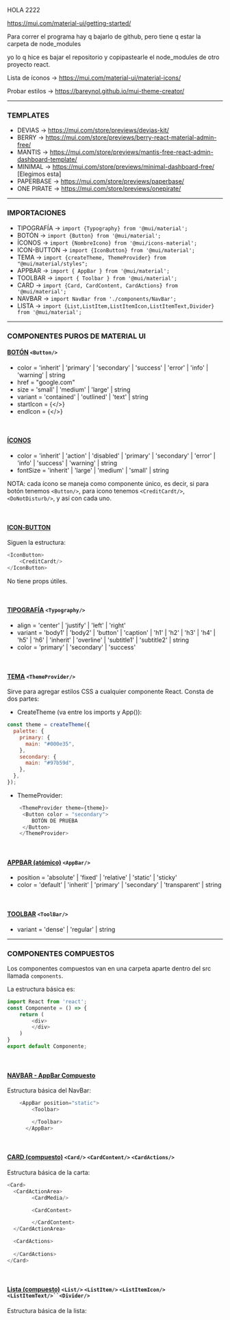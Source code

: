 HOLA 2222

https://mui.com/material-ui/getting-started/

Para correr el programa hay q bajarlo de github, pero tiene q estar la carpeta de node_modules

yo lo q hice es bajar el repositorio y copipastearle el node_modules de otro proyecto react.

Lista de íconos -> https://mui.com/material-ui/material-icons/

Probar estilos -> https://bareynol.github.io/mui-theme-creator/

---
### **TEMPLATES** 
* DEVIAS -> https://mui.com/store/previews/devias-kit/
* BERRY -> https://mui.com/store/previews/berry-react-material-admin-free/
* MANTIS -> https://mui.com/store/previews/mantis-free-react-admin-dashboard-template/
* MINIMAL -> https://mui.com/store/previews/minimal-dashboard-free/ [Elegimos esta]
* PAPERBASE -> https://mui.com/store/previews/paperbase/
* ONE PIRATE -> https://mui.com/store/previews/onepirate/
---

### **IMPORTACIONES** 

* TIPOGRAFÍA -> `import {Typography} from '@mui/material';`
* BOTÓN -> `import {Button} from '@mui/material';`
* ÍCONOS -> `import {NombreIcono} from '@mui/icons-material';`
* ICON-BUTTON -> `import {IconButton} from '@mui/material';`
* TEMA -> `import {createTheme, ThemeProvider} from "@mui/material/styles";`
* APPBAR -> `import { AppBar } from '@mui/material';`
* TOOLBAR -> `import { Toolbar } from '@mui/material';`
* CARD -> `import {Card, CardContent, CardActions} from '@mui/material';`
* NAVBAR -> `import NavBar from './components/NavBar';`
* LISTA -> `import {List,ListItem,ListItemIcon,ListItemText,Divider} from '@mui/material';`

----

### **COMPONENTES PUROS DE MATERIAL UI**

#### [BOTÓN](https://mui.com/material-ui/api/button/) `<Button/>`
* color = 'inherit' | 'primary' | 'secondary' | 'success' | 'error' | 'info' | 'warning' | string
* href = "google.com"
* size = 'small' | 'medium' | 'large' | string
* variant = 'contained' | 'outlined' | 'text' | string
* startIcon = {</>}
* endIcon = {</>}

<br>

#### [ÍCONOS](https://mui.com/material-ui/api/icon/)
* color = 'inherit' | 'action' | 'disabled' | 'primary' | 'secondary' | 'error' | 'info' | 'success' | 'warning' | string
* fontSize = 'inherit' | 'large' | 'medium' | 'small' | string

NOTA: cada ícono se maneja como componente único, es decir, si para botón tenemos `<Button/>`, para icono tenemos
`<CreditCardt/>`, `<DoNotDisturb/>`, y así con cada uno.

<br>

#### [ICON-BUTTON](https://mui.com/material-ui/api/icon-button/)
Siguen la estructura:
```javascript 
<IconButton>
    <CreditCardt/>
</IconButton>
```      

No tiene props útiles.
  
<br>

#### [TIPOGRAFÍA](https://mui.com/material-ui/api/typography/) `<Typography/>`
* align = 'center' | 'justify' | 'left' | 'right'
* variant = 'body1' | 'body2' | 'button' | 'caption' | 'h1' | 'h2' | 'h3' | 'h4' | 'h5' | 'h6' | 'inherit' | 'overline' | 'subtitle1' | 'subtitle2' | string
* color = 'primary' | 'secondary' | 'success'

<br>

#### [TEMA](https://mui.com/material-ui/customization/theming/#theme-provider) `<ThemeProvider/>`
Sirve para agregar estilos CSS a cualquier componente React. Consta de dos partes:
* CreateTheme (va entre los imports y App()):
```javascript
const theme = createTheme({
  palette: {
    primary: {
      main: "#000e35",
    },
    secondary: {
      main: "#97b59d",
    },
  },
});
```
* ThemeProvider:
```javascript
    <ThemeProvider theme={theme}>
     <Button color = "secondary">
        BOTÓN DE PRUEBA
     </Button>
    </ThemeProvider>
```
<br>

#### [APPBAR (atómico)](https://mui.com/material-ui/api/app-bar/) `<AppBar/>`
* position = 'absolute' | 'fixed' | 'relative' | 'static' | 'sticky'
* color = 'default' | 'inherit' | 'primary' | 'secondary' | 'transparent' | string
<br>

#### [TOOLBAR](https://mui.com/material-ui/api/toolbar/) `<ToolBar/>`
* variant = 'dense' | 'regular' | string
---

### **COMPONENTES COMPUESTOS**

Los componentes compuestos van en una carpeta aparte dentro del src llamada `components`.

La estructura básica es:
```javascript
import React from 'react';
const Componente = () => {
    return (
        <div>
        </div>
    )
}
export default Componente;
```

<br>

#### [NAVBAR - AppBar Compuesto](https://mui.com/material-ui/react-app-bar/)

Estructura básica del NavBar:
```javascript
    <AppBar position="static">
        <Toolbar>

        </Toolbar>
      </AppBar>
```
<br>

#### [CARD (compuesto)](https://mui.com/material-ui/react-card/) `<Card/>` `<CardContent/>` `<CardActions/>`
Estructura básica de la carta:
```javascript
<Card>
  <CardActionArea> 
        <CardMedia/>

        <CardContent>

        </CardContent>
  </CardActionArea>

  <CardActions>
      
  </CardActions>
</Card>
```
<br>

#### [Lista (compuesto)](https://mui.com/material-ui/react-list/) `<List/>` `<ListItem/>` `<ListItemIcon/>` `<ListItemText/>``<Divider/>`

Estructura básica de la lista:
```javascript

```
